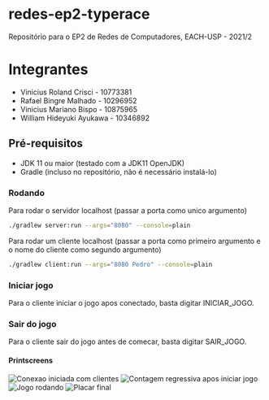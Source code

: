 # redes-ep2-typerace
Repositório para o EP2 de Redes de Computadores, EACH-USP - 2021/2

# Integrantes
* Vinicius Roland Crisci - 10773381
* Rafael Bingre Malhado - 10296952
* Vinicius Mariano Bispo - 10875965
* William Hideyuki Ayukawa - 10346892

## Pré-requisitos
* JDK 11 ou maior (testado com a JDK11 OpenJDK)
* Gradle (incluso no repositório, não é necessário instalá-lo)

### Rodando
Para rodar o servidor localhost (passar a porta como unico argumento)
```sh
./gradlew server:run --args="8080" --console=plain
```

Para rodar um cliente localhost (passar a porta como primeiro argumento e o nome do cliente como segundo argumento)
```sh
./gradlew client:run --args="8080 Pedro" --console=plain
```

### Iniciar jogo
Para o cliente iniciar o jogo apos conectado, basta digitar INICIAR_JOGO.

### Sair do jogo
Para o cliente sair do jogo antes de comecar, basta digitar SAIR_JOGO.

#### Printscreens
![Conexao iniciada com clientes](https://i.postimg.cc/HsPZcm9H/conexao-iniciada.png)
![Contagem regressiva apos iniciar jogo](https://i.postimg.cc/kg0TsyHp/contagem-regressiva.png)
![Jogo rodando](https://i.postimg.cc/nhjdqW3m/jogo-rodando.png)
![Placar final](https://i.postimg.cc/wBD0Gm8T/placar-final.png)
